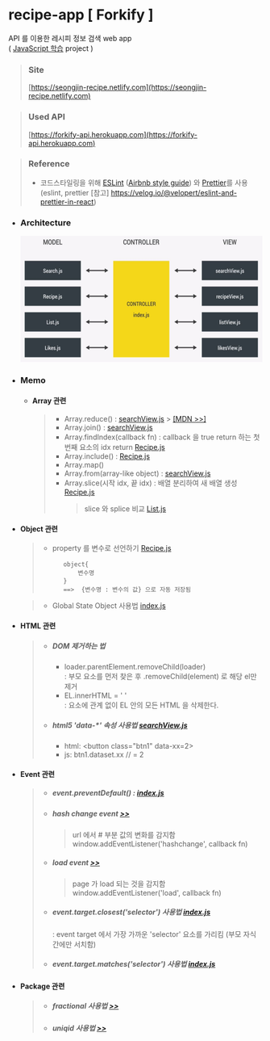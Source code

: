 # recipe-app [ Forkify ]

API 를 이용한 레시피 정보 검색 web app  
( [JavaScript 학습]() project )

> ### Site
>
> [https://seongjin-recipe.netlify.com](https://seongjin-recipe.netlify.com)

> ### Used API
>
> [https://forkify-api.herokuapp.com](https://forkify-api.herokuapp.com)

> ### Reference
>
> - 코드스타일링을 위해 [ESLint](https://eslint.org/) ([Airbnb style guide](https://github.com/airbnb/javascript)) 와 [Prettier](https://prettier.io/docs/en/install.html)를 사용  
>   (eslint, prettier [참고] https://velog.io/@velopert/eslint-and-prettier-in-react)

- ### Architecture

  <img src="./ref/architecture.JPG" alt="App-architecture" height=250px></img>

- ### Memo

  - #### Array 관련

    > - Array.reduce() : [searchView.js]() > [[MDN >>]](https://developer.mozilla.org/ko/docs/Web/JavaScript/Reference/Global_Objects/Array/Reduce)
    > - Array.join() : [searchView.js]()
    > - Array.findIndex(callback fn) : callback 을 true return 하는 첫 번째 요소의 idx return [Recipe.js]()
    > - Array.include() : [Recipe.js]()
    > - Array.map()
    > - Array.from(array-like object) : [searchView.js]()
    > - Array.slice(시작 idx, 끝 idx) : 배열 분리하여 새 배열 생성 [Recipe.js]()
    >   > slice 와 splice 비교 [List.js]()

* #### Object 관련

  > - property 를 변수로 선언하기 [Recipe.js]()
  >
  >   ```
  >      object{
  >          변수명
  >      }
  >      ==>  {변수명 : 변수의 값} 으로 자동 저장됨
  >   ```

  > - Global State Object 사용법 [index.js]()

* #### HTML 관련

  > - ##### DOM 제거하는 법
  >   - loader.parentElement.removeChild(loader)  
  >     : 부모 요소를 먼저 찾은 후 .removeChild(element) 로 해당 el만 제거
  >   - EL.innerHTML = ' '  
  >     : 요소에 관계 없이 EL 안의 모든 HTML 을 삭제한다.
  > - ##### html5 'data-\*' 속성 사용법 [searchView.js]()
  >   - html: \<button class="btn1" data-xx=2>
  >   - js: btn1.dataset.xx // = 2

* #### Event 관련

  > - ##### event.preventDefault() : [index.js]()
  > - ##### hash change event [>>]()
  >   > url 에서 # 부분 값의 변화를 감지함  
  >   > window.addEventListener('hashchange', callback fn)
  > - ##### load event [>>]()
  >   > page 가 load 되는 것을 감지함  
  >   > window.addEventListener('load', callback fn)
  > - ##### event.target.closest('selector') 사용법 [index.js]()
  >   : event target 에서 가장 가까운 'selector' 요소를 가리킴 (부모 자식 간에만 서치함)
  > - ##### event.target.matches('selector') 사용법 [index.js]()

* #### Package 관련

  > - ##### fractional 사용법 [>>]()
  > - ##### uniqid 사용법 [>>]()
